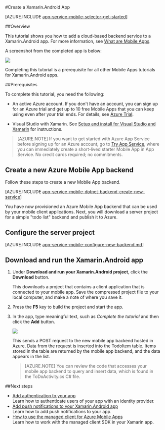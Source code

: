 <properties
	pageTitle="Get Started with Azure Mobile Apps for Xamarin.Android apps"
	description="Follow this tutorial to get started using Azure Mobile Apps for Xamarin Android development"
	services="app-service\mobile"
	documentationCenter="xamarin"
	authors="ggailey777"
	manager="erikre"
	editor="" />

<tags
	ms.service="app-service-mobile"
	ms.date="08/11/2016"
	wacn.date=""/>

#Create a Xamarin.Android App

[AZURE.INCLUDE [app-service-mobile-selector-get-started](../../includes/app-service-mobile-selector-get-started.md)]

##Overview

This tutorial shows you how to add a cloud-based backend service to a Xamarin.Android app. For more information, see [What are Mobile Apps](/documentation/articles/app-service-mobile-value-prop/).

A screenshot from the completed app is below:

![][0]

Completing this tutorial is a prerequisite for all other Mobile Apps tutorials for Xamarin.Android apps.

##Prerequisites

To complete this tutorial, you need the following:

* An active Azure account. If you don't have an account, you can sign up for an Azure trial and get up to 10 free Mobile Apps that you can keep using even after your trial ends. For details, see [Azure Trial](/pricing/1rmb-trial/).

* Visual Studio with Xamarin. See [Setup and install for Visual Studio and Xamarin](https://msdn.microsoft.com/zh-cn/library/mt613162.aspx) for instructions.  
 
>[AZURE.NOTE] If you want to get started with Azure App Service before signing up for an Azure account, go to [Try App Service](https://tryappservice.azure.com/?appServiceName=mobile), where you can immediately create a short-lived starter Mobile App in App Service. No credit cards required; no commitments.

## Create a new Azure Mobile App backend

Follow these steps to create a new Mobile App backend.

[AZURE.INCLUDE [app-service-mobile-dotnet-backend-create-new-service](../../includes/app-service-mobile-dotnet-backend-create-new-service.md)]

You have now provisioned an Azure Mobile App backend that can be used by your mobile client applications. Next, you will download a server project for a simple "todo list" backend and publish it to Azure.

## Configure the server project

[AZURE.INCLUDE [app-service-mobile-configure-new-backend.md](../../includes/app-service-mobile-configure-new-backend.md)]

## Download and run the Xamarin.Android app

1. Under **Download and run your Xamarin.Android project**, click the **Download** button.

  	This downloads a project that contains a client application that is connected to your mobile app. Save the compressed project file to your local computer, and make a note of where you save it.

2. Press the **F5** key to build the project and start the app.

3. In the app, type meaningful text, such as _Complete the tutorial_ and then click the **Add** button.

	![][10]

	This sends a POST request to the new mobile app backend hosted in Azure. Data from the request is inserted into the TodoItem table. Items stored in the table are returned by the mobile app backend, and the data appears in the list.

	> [AZURE.NOTE] You can review the code that accesses your mobile app backend to query and insert data, which is found in the ToDoActivity.cs C# file.

##Next steps

* [Add authentication to your app ](/documentation/articles/app-service-mobile-xamarin-android-get-started-users/)  
Learn how to authenticate users of your app with an identity provider.
* [Add push notifications to your Xamarin.Android app](/documentation/articles/app-service-mobile-xamarin-android-get-started-push/)  
Learn how to add push notifications to your app.
* [How to use the managed client for Azure Mobile Apps](/documentation/articles/app-service-mobile-dotnet-how-to-use-client-library/)  
Learn how to work with the managed client SDK in your Xamarin app. 


<!-- Images. -->
[0]: ./media/app-service-mobile-xamarin-android-get-started/mobile-quickstart-completed-android.png
[6]: ./media/app-service-mobile-xamarin-android-get-started/mobile-portal-quickstart-xamarin.png
[8]: ./media/app-service-mobile-xamarin-android-get-started/mobile-xamarin-project-android-vs.png
[9]: ./media/app-service-mobile-xamarin-android-get-started/mobile-xamarin-project-android-xs.png
[10]: ./media/app-service-mobile-xamarin-android-get-started/mobile-quickstart-startup-android.png

<!-- URLs. -->
[Azure Portal]: https://azure.portal.com/
[Visual Studio]: https://go.microsoft.com/fwLink/p/?LinkID=534203
